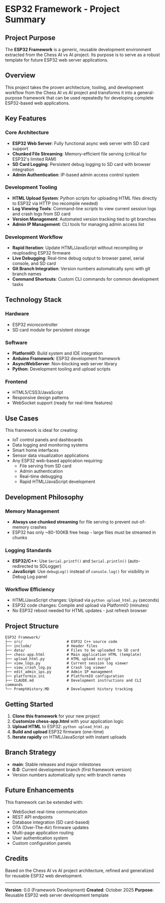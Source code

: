 # ESP32 Framework - Project Summary

## Project Purpose

The **ESP32 Framework** is a generic, reusable development environment extracted from the Chess AI vs AI project. Its purpose is to serve as a robust template for future ESP32 web server applications.

## Overview

This project takes the proven architecture, tooling, and development workflow from the Chess AI vs AI project and transforms it into a general-purpose framework that can be used repeatedly for developing complete ESP32-based web applications.

## Key Features

### Core Architecture
- **ESP32 Web Server**: Fully functional async web server with SD card support
- **Chunked File Streaming**: Memory-efficient file serving (critical for ESP32's limited RAM)
- **SD Card Logging**: Persistent debug logging to SD card with browser integration
- **Admin Authentication**: IP-based admin access control system

### Development Tooling
- **HTML Upload System**: Python scripts for uploading HTML files directly to ESP32 via HTTP (no recompile needed)
- **Log Viewing Tools**: Command-line scripts to view current session logs and crash logs from SD card
- **Version Management**: Automated version tracking tied to git branches
- **Admin IP Management**: CLI tools for managing admin access list

### Development Workflow
- **Rapid Iteration**: Update HTML/JavaScript without recompiling or reuploading ESP32 firmware
- **Live Debugging**: Real-time debug output to browser panel, serial console, and SD card
- **Git Branch Integration**: Version numbers automatically sync with git branch names
- **Command Shortcuts**: Custom CLI commands for common development tasks

## Technology Stack

### Hardware
- ESP32 microcontroller
- SD card module for persistent storage

### Software
- **PlatformIO**: Build system and IDE integration
- **Arduino Framework**: ESP32 development framework
- **AsyncWebServer**: Non-blocking web server library
- **Python**: Development tooling and upload scripts

### Frontend
- HTML5/CSS3/JavaScript
- Responsive design patterns
- WebSocket support (ready for real-time features)

## Use Cases

This framework is ideal for creating:
- IoT control panels and dashboards
- Data logging and monitoring systems
- Smart home interfaces
- Sensor data visualization applications
- Any ESP32 web-based application requiring:
  - File serving from SD card
  - Admin authentication
  - Real-time debugging
  - Rapid HTML/JavaScript development

## Development Philosophy

### Memory Management
- **Always use chunked streaming** for file serving to prevent out-of-memory crashes
- ESP32 has only ~80-100KB free heap - large files must be streamed in chunks

### Logging Standards
- **ESP32/C++**: Use `Serial.printf()` and `Serial.println()` (auto-redirected to SDLogger)
- **JavaScript**: Use `debugLog()` instead of `console.log()` for visibility in Debug Log panel

### Workflow Efficiency
- HTML/JavaScript changes: Upload via `python upload_html.py` (seconds)
- ESP32 code changes: Compile and upload via PlatformIO (minutes)
- No ESP32 reboot needed for HTML updates - just refresh browser

## Project Structure

```
ESP32 Framework/
├── src/                    # ESP32 C++ source code
├── include/                # Header files
├── data/                   # Files to be uploaded to SD card
├── chess-app.html          # Main application HTML (template)
├── upload_html.py          # HTML upload script
├── view_logs.py            # Current session log viewer
├── view_crash_log.py       # Crash log viewer
├── edit_admin_ips.py       # Admin IP management
├── platformio.ini          # PlatformIO configuration
├── CLAUDE.md               # Development instructions and CLI commands
└── PromptHistory.MD        # Development history tracking
```

## Getting Started

1. **Clone this framework** for your new project
2. **Customize chess-app.html** with your application logic
3. **Upload HTML** to ESP32: `python upload_html.py`
4. **Build and upload** ESP32 firmware (one-time)
5. **Iterate rapidly** on HTML/JavaScript with instant uploads

## Branch Strategy

- **main**: Stable releases and major milestones
- **0.0**: Current development branch (first framework version)
- Version numbers automatically sync with branch names

## Future Enhancements

This framework can be extended with:
- WebSocket real-time communication
- REST API endpoints
- Database integration (SD card-based)
- OTA (Over-The-Air) firmware updates
- Multi-page application routing
- User authentication system
- Custom configuration panels

## Credits

Based on the Chess AI vs AI project architecture, refined and generalized for reusable ESP32 web development.

---

**Version**: 0.0 (Framework Development)
**Created**: October 2025
**Purpose**: Reusable ESP32 web server development template
